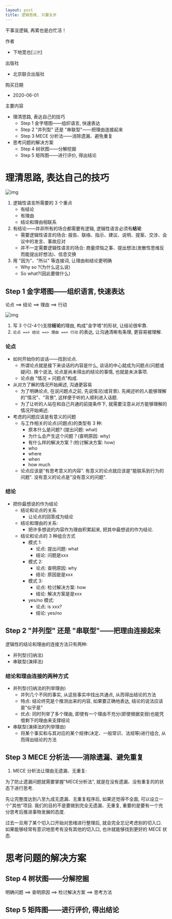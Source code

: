 ```yaml
---
layout: post
title: 逻辑思维, 只要五步
---
```


干事没逻辑, 再累也是白忙活！

作者

- 下地宽也[🇯🇵]

出版社

- 北京联合出版社

购买日期

- 2020-06-01

主要内容

- 理清思路, 表达自己的技巧
    - Step 1 金字塔图——组织语言, 快速表达
    - Step 2 "并列型" 还是 "串联型"——把理由连接起来
    - Step 3 MECE 分析法——消除遗漏、避免重复
- 思考问题的解决方案
    - Step 4 树状图——分解挖掘
    - Step 5 矩阵图——进行评价, 得出结论

# 理清思路, 表达自己的技巧

![img](/images/base.png)

1. 逻辑性语言所需要的 3 个重点
    - 有结论
    - 有理由
    - 结论和理由相联系
2. 有结论——并非所有的场合都需要有逻辑, 逻辑性语言必须有**结论**
    - 需要逻辑性语言的场合: 报告、联络、指示、建议、说明、提案、交涉、会议中的发言、事故应对
    - 并不一定需要逻辑性语言的场合: 商量烦恼之事、提出想法(发散性思维反而能提出好想法)、信息交换
3. 用 "因为"、"所以" 等连接词, 让理由和结论更明确
    - Why so ?(为什么这么说)    
    - So what?(因此要做什么)

## Step 1 金字塔图——组织语言, 快速表达

论点 ==> 结论 ==> 理由 ==> 行动

![img](/images/jinzita.png)

1. 写 3 个(2-4个)支撑**结论**的理由, 构成"金字塔"的形状, 让结论很牢靠.
2. ``论点 ==> 结论 ==> 理由 ==> 行动`` 的表达, 让沟通清晰有条理, 更容易被理解.

### 论点

- 如何开始你的谈话——找到论点.    
    - 所谓论点就是接下来谈话的内容是什么, 谈话的中心就成为问题点(问题或疑问). 换个说法, 论点是尚未得出的结论的事情, 也就是未决事项.
    - 论点由 "情况 + 问题点"构成.
- 从对方了解的情况开始阐述, 沟通更容易
    - 为了明确论点, 在说问题点之前, 先说情况(或背景). 先阐述听的人能够理解的"情况"、"背景", 这样便于听的人顺利进入话题. 
    - 为了让听的人站在和自己共通的前提条件下, 就需要注意从对方能够理解的情况开始阐述.
- 考虑的问题应该是有意义的问题
    - 与工作相关的论点(问题点)的类型有 3 种:
        - 原本什么是问题? (提出问题: what)        
        - 为什么会产生这个问题？(查明原因: why)
        - 有什么样的解决方案？(检讨解决方案: how)
        - who
        - where
        - when 
        - how much 
    - 论点应该是"有思考意义的内容". 有意义的论点就应该是"能联系到行为的问题". 没有意义的论点是"没有意义的问题".

### 结论

- 把你最想说的作为结论
    - 结论和论点的关系
        - 让论点的回答成为结论
    - 结论和理由的关系: 
        - 把许多想说的内容作为理由积累起来, 把其中最想说的作为结论. 
    - 结论和论点的 3 种组合方式        
        - 模式 1: 
            - 论点: 提出问题: what
            - 结论: 问题是xxx
        - 模式 2:             
            - 论点: 查明原因: why
            - 结论: 原因是是xxx
        - 模式 3:
            - 论点: 检讨解决方案: how
            - 结论: 解决方案是是xxx        
        - yes/no 模式: 
            - 论点: is xxx?
            - 结论: yes/no

## Step 2 "并列型" 还是 "串联型"——把理由连接起来

逻辑性的结论和理由的连接方法只有两种:

- 并列型(归纳法)
- 串联型(演绎法)

### 结论和理由连接的两种方式

- 并列型(归纳法的列举理由)
    - 并列几个不同的事实, 从这些事实中找出共通点, 从而得出结论的方法
    - 特点: 结论终究是个推测出来的内容, 如果要正确地表达, 结论的说法应该是"似乎是"
    - 优点: 同时列举了多个理由, 即使有一个理由不充分(即使根据变弱)也能凭借剩下的理由来支撑结论
- 串联型(演绎法的列举理由)
    - 将某个事实和与其对应的某个规律(决定、一般常识、法规等)进行组合, 从而得出结论的方法

## Step 3 MECE 分析法——消除遗漏、避免重复

1. MECE 分析法让理由无遗漏、无重复:

为了防止遗漏问题就需要掌握"MECE分析法", 就是在没有遗漏、没有重复的的状态下进行思考. 

先让完整度达到八至九成无遗漏、无重复程序后, 如果还觉得不全面, 可以设立一个"其他"项目. 
我们的目的不是要做到完全无遗漏、无重复, 重要的是要有一个充分思考后推进事物发展的态度. 

过去一旦用了某个切入口开始对思绪进行整理后, 就会完全忘记考虑别的切入口. 
如果能够经常有意识地思考有没有其他的切入口, 也许就能够找到更好的 MECE 状态.

# 思考问题的解决方案

## Step 4 树状图——分解挖掘

明确问题 ==> 查明原因 ==> 检讨解决方案 ==> 思考方法

## Step 5 矩阵图——进行评价, 得出结论
